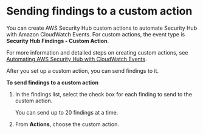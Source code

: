 # Sending findings to a custom action<a name="finding-send-to-custom-action"></a>

You can create AWS Security Hub custom actions to automate Security Hub with Amazon CloudWatch Events\. For custom actions, the event type is **Security Hub Findings \- Custom Action**\.

For more information and detailed steps on creating custom actions, see [Automating AWS Security Hub with CloudWatch Events](securityhub-cloudwatch-events.md)\.

After you set up a custom action, you can send findings to it\.

**To send findings to a custom action**

1. In the findings list, select the check box for each finding to send to the custom action\.

   You can send up to 20 findings at a time\.

1. From **Actions**, choose the custom action\.